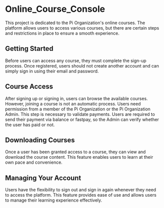 # Online_Course_Console

This project is dedicated to the Pi Organization's online courses. The platform allows users to access various courses, but there are certain steps and restrictions in place to ensure a smooth experience.

## Getting Started

Before users can access any course, they must complete the sign-up process. Once registered, users should not create another account and can simply sign in using their email and password.

## Course Access

After signing up or signing in, users can browse the available courses. However, joining a course is not an automatic process. Users need permission from a member of the Pi Organization or the Pi Organization Admin. This step is necessary to validate payments. Users are required to send their payment via balance or fastpay, so the Admin can verify whether the user has paid or not.

## Downloading Courses

Once a user has been granted access to a course, they can view and download the course content. This feature enables users to learn at their own pace and convenience.

## Managing Your Account

Users have the flexibility to sign out and sign in again whenever they need to access the platform. This feature provides ease of use and allows users to manage their learning experience effectively.
